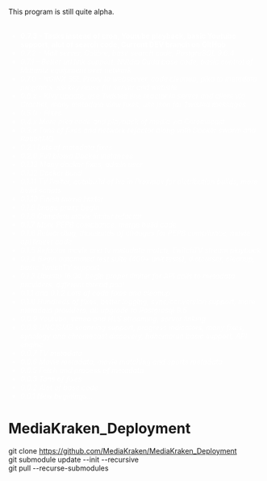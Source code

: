 This program is still quite alpha.<BR>
<BR>

 <ul style="color:white;">
        <li><b>0.7.3 - Tasks instead of cron, Youtube playback, basic Youtube support, alot of search code, Current DEV branch on GitHub</b>
        <li><i>0.7.2 - Mail server, Calibre, base search code, PostgreSQL 9.6.4</b>
        <li>0.7.1 - Better url link support, NVidia Cuda base code, basic control of Marantz equipment over network</b>
        <li>0.7.0 - NGINX SSL Proxy to webserver, code cleanup, pika to metadata programs, ssl key reuse for server and website</b>
        <li>0.6.x - Kivy update, use Twisted line reactor in server and client via Crochet, many metadata view fixes, use json for Twisted messages
        <li>0.5.0 - Fixes
        <li>0.4.x More pika code and playback of media via Chromecast
        <li>0.3.x Tons of fixes and network refactor along with Docker swarm and RabbitMQ
        <li>0.2.1 Lots of metadata fixes
        <li>0.2.0 Full blown Docker instances
        <li>0.1.13 Many docker fixes, admin user
        <li>0.1.12 Docker build
        <li>0.1.11 TV limiter, autobuild of lxc in Proxmox for distribution builds, more build scripts
        <li>0.1.10 Finish movie limiter
        <li>0.1.9 Image proxy begin
        <li>0.1.8 Complete movie limiter refactor
        <li>0.1.7 More PEP8 compliance, merge build code
        <li>0.1.6 Rebranding, thousands of changes for PEP8 compliance, movie api limiter code
        <li>0.1.5 Refactor movie and tv metadata match, TwitchTV stream playback
        <li>0.1.4 Begin automated test suite (400+ unit tests), dictcursor, cleanup, basic TwitchTV support
        <li>0.1.3 Ubuntu 16.04, begin proper limiter for API calls to metadata providers, different thread pool
        <li>0.1.1 and 0.1.2 Lots of code fixes and cleanup
        <li>0.1.0 Hundreds of fixes, better logging, sync/conversion support, more metadata providers, db upgrade to Postgresql 9.5
        <li>0.0.9 Youtube, vimeo and HLS streaming, server linking
        <li>0.0.8 UNC/SMB scanning support, progress indicators, many fixes, synology and chromecast discovery, hdhomerun basic support, API engine
        <li>0.0.7 TV metadata
        <li>0.0.6 Movie metadata, movie matching and sports metadata
        <li>0.0.5 Fetch and process of metadata
        <li>0.0.3 Tons of fixes
        <li>0.0.2 Alot of base code
        <li>0.0.1 New beginings...</i>
        </ul>

# MediaKraken_Deployment<BR>
git clone https://github.com/MediaKraken/MediaKraken_Deployment<BR>
git submodule update --init --recursive<BR>
git pull --recurse-submodules<BR>
